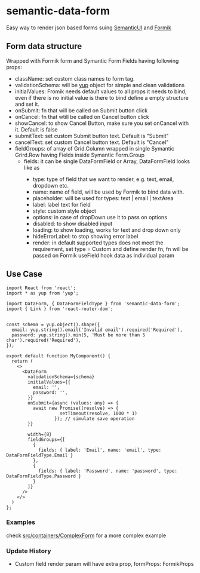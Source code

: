 # semantic-data-form
Easy way to render json based forms suing [SemanticUI](https://react.semantic-ui.com) and [Formik](https://jaredpalmer.com/formik/)

## Form data structure 
   Wrapped with Formik form and Symantic Form Fields having following props:
    
- className: set custom class names to form tag.    
- validationSchema: will be [yup](https://github.com/jquense/yup) object for simple and clean validations
- initialValues: Fromik needs default values to all props it needs to bind, even if there is no initial value is there to bind define a empty structure and set it.
- onSubmit: fn that will be called on Submit button click
- onCancel: fn that wtill be called on Cancel button click
- showCancel: to show Cancel Button, make sure you set onCancel with it. Default is false
- submitText: set custom Submit button text. Default is "Submit"
- cancelText: set custom Cancel button text. Default is "Cancel"
- fieldGroups: of array of Grid.Column wrapped in single Symantic Grird.Row having Fields inside Symantic Form.Group
    - fields: it can be single DataFormField or Array<DataFormField>, DataFormField looks like as
        - type: type of field that we want to render, e.g. text, email, dropdown etc.
        - name: name of field, will be used by Formik to bind data with. 
        - placeholder: will be used for types: text | email | textArea
        - label: label text for field
        - style: custom style object
        - options: in case of dropDown use it to pass on options
        - disabled: to show disabled input
        - loading: to show loading, works for text and drop down only
        - hideErrorLabel: to stop showing error label 
        - render: in default supported types does not meet the requirement, set type = Custom and define render fn,
           fn will be passed on Formik useField hook data as individual param  
             
    

## Use Case

    import React from 'react';
    import * as yup from 'yup';
    
    import DataForm, { DataFormFieldType } from 'semantic-data-form';
    import { Link } from 'react-router-dom';
    
    
    const schema = yup.object().shape({
      email: yup.string().email('Invalid email').required('Required'),
      password: yup.string().min(5, 'Must be more than 5 char').required('Required'),
    });
    
    export default function MyComponent() {
      return (
        <>
          <DataForm
            validationSchema={schema}
            initialValues={{
              email: '',
              password: '',
            }}
            onSubmit={async (values: any) => {
              await new Promise((resolve) => {
                        setTimeout(resolve, 1000 * 1)
                      }); // simulate save operation
            }}
    
            width={8}
            fieldGroups={[
              {
                fields: { label: 'Email', name: 'email', type: DataFormFieldType.Email }
              },
              {
                fields: { label: 'Password', name: 'password', type: DataFormFieldType.Password }
              }
            ]}
          />
        </>
      )
    };
    



### Examples
 check [src/containers/ComplexForm](https://github.com/simsaw-inc/semantic-data-form/tree/master/src/containers/ComplexForm.tsx) for a more complex example


### Update History
- Custom field render param will have extra prop, formProps: FormikProps 
